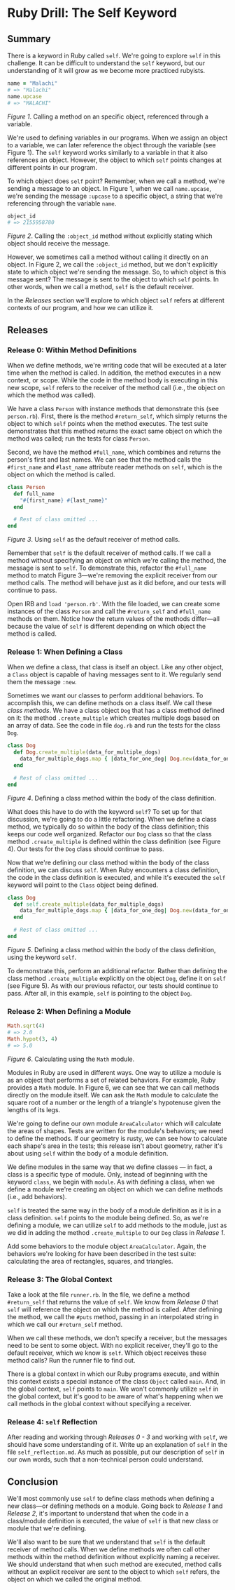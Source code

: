 # Ruby Drill: The Self Keyword

## Summary
There is a keyword in Ruby called `self`. We're going to explore `self` in this challenge. It can be difficult to understand the `self` keyword, but our understanding of it will grow as we become more practiced rubyists.

```ruby
name = "Malachi"
# => "Malachi"
name.upcase
# => "MALACHI"
```
*Figure 1*. Calling a method on an specific object, referenced through a variable.

We're used to defining variables in our programs. When we assign an object to a variable, we can later reference the object through the variable (see Figure 1). The `self` keyword works similarly to a variable in that it also references an object. However, the object to which `self` points changes at different points in our program.

To which object does `self` point? Remember, when we call a method, we're sending a message to an object. In Figure 1, when we call `name.upcase`, we're sending the message `:upcase` to a specific object, a string that we're referencing through the variable `name`.

```ruby
object_id
# => 2155958780
```
*Figure 2*. Calling the `:object_id` method without explicitly stating which object should receive the message.

However, we sometimes call a method without calling it directly on an object. In Figure 2, we call the `:object_id` method, but we don't explicitly state to which object we're sending the message. So, to which object is this message sent? The message is sent to the object to which `self` points. In other words, when we call a method, `self` is the default receiver.

In the *Releases* section we'll explore to which object `self` refers at different contexts of our program, and how we can utilize it.


## Releases
### Release 0: Within Method Definitions
When we define methods, we're writing code that will be executed at a later time when the method is called. In addition, the method executes in a new context, or scope. While the code in the method body is executing in this new scope, `self` refers to the receiver of the method call (i.e., the object on which the method was called).

We have a class `Person` with instance methods that demonstrate this (see `person.rb`).  First, there is the method `#return_self`, which simply returns the object to which `self` points when the method executes. The test suite demonstrates that this method returns the exact same object on which the method was called; run the tests for class `Person`.

Second, we have the method `#full_name`, which combines and returns the person's first and last names. We can see that the method calls the `#first_name` and `#last_name` attribute reader methods on `self`, which is the object on which the method is called.

```ruby
class Person
  def full_name
    "#{first_name} #{last_name}"
  end

  # Rest of class omitted ...
end
```
*Figure 3*. Using `self` as the default receiver of method calls.

Remember that `self` is the default receiver of method calls. If we call a method without specifying an object on which we're calling the method, the message is sent to `self`. To demonstrate this, refactor the `#full_name` method to match Figure 3—we're removing the explicit receiver from our method calls. The method will behave just as it did before, and our tests will continue to pass.

Open IRB and `load 'person.rb'`. With the file loaded, we can create some instances of the class `Person` and call the `#return_self` and `#full_name` methods on them. Notice how the return values of the methods differ—all because the value of `self` is different depending on which object the method is called.


### Release 1: When Defining a Class
When we define a class, that class is itself an object. Like any other object, a `Class` object is capable of having messages sent to it. We regularly send them the message `:new`.

Sometimes we want our classes to perform additional behaviors. To accomplish this, we can define methods on a class itself. We call these *class methods*. We have a class object `Dog` that has a class method defined on it: the method `.create_multiple` which creates multiple dogs based on an array of data. See the code in file `dog.rb` and run the tests for the class `Dog`.

```ruby
class Dog
  def Dog.create_multiple(data_for_multiple_dogs)
    data_for_multiple_dogs.map { |data_for_one_dog| Dog.new(data_for_one_dog) }
  end

  # Rest of class omitted ...
end
```
*Figure 4*. Defining a class method within the body of the class definition.

What does this have to do with the keyword `self`? To set up for that discussion, we're going to do a little refactoring. When we define a class method, we typically do so within the body of the class definition; this keeps our code well organized. Refactor our `Dog` class so that the class method `.create_multiple` is defined within the class definition (see Figure 4). Our tests for the `Dog` class should continue to pass.

Now that we're defining our class method within the body of the class definition, we can discuss `self`. When Ruby encounters a class definition, the code in the class definition is executed, and while it's executed the `self` keyword will point to the `Class` object being defined.

```ruby
class Dog
  def self.create_multiple(data_for_multiple_dogs)
    data_for_multiple_dogs.map { |data_for_one_dog| Dog.new(data_for_one_dog) }
  end

  # Rest of class omitted ...
end
```
*Figure 5*. Defining a class method within the body of the class definition, using the keyword `self`.

To demonstrate this, perform an additional refactor. Rather than defining the class method `.create_multiple` explicitly on the object `Dog`, define it on `self` (see Figure 5). As with our previous refactor, our tests should continue to pass. After all, in this example, `self` is pointing to the object `Dog`.


### Release 2:  When Defining a Module
```ruby
Math.sqrt(4)
# => 2.0
Math.hypot(3, 4)
# => 5.0
```
*Figure 6*. Calculating using the `Math` module.

Modules in Ruby are used in different ways.  One way to utilize a module is as an object that performs a set of related behaviors. For example, Ruby provides a `Math` module. In Figure 6, we can see that we can call methods directly on the module itself. We can ask the `Math` module to calculate the square root of a number or the length of a triangle's hypotenuse given the lengths of its legs.

We're going to define our own module `AreaCalculator` which will calculate the areas of shapes. Tests are written for the module's behaviors; we need to define the methods. If our geometry is rusty, we can see how to calculate each shape's area in the tests; this release isn't about geometry, rather it's about using `self` within the body of a module definition.

We define modules in the same way that we define classes — in fact, a class is a specific type of module. Only, instead of beginning with the keyword `class`, we begin with `module`. As with defining a class, when we define a module we're creating an object on which we can define methods (i.e., add behaviors).

`self` is treated the same way in the body of a module definition as it is in a class definition. `self` points to the module being defined. So, as we're defining a module, we can utilize `self` to add methods to the module, just as we did in adding the method `.create_multiple` to our `Dog` class in *Release 1*.

Add some behaviors to the module object `AreaCalculator`. Again, the behaviors we're looking for have been described in the test suite:  calculating the area of rectangles, squares, and triangles.


### Release 3: The Global Context
Take a look at the file `runner.rb`. In the file, we define a method `#return_self` that returns the value of `self`. We know from *Release 0* that `self` will reference the object on which the method is called. After defining the method, we call the `#puts` method, passing in an interpolated string in which we call our `#return_self` method.

When we call these methods, we don't specify a receiver, but the messages need to be sent to some object. With no explicit receiver, they'll go to the default receiver, which we know is `self`. Which object receives these method calls? Run the runner file to find out.

There is a global context in which our Ruby programs execute, and within this context exists a special instance of the class `Object` called `main`. And, in the global context, `self` points to `main`. We won't commonly utilize `self` in the global context, but it's good to be aware of what's happening when we call methods in the global context without specifying a receiver.


### Release 4: `self` Reflection
After reading and working through *Releases 0 - 3* and working with `self`, we should have some understanding of it.  Write up an explanation of `self` in the file `self_reflection.md`. As much as possible, put our description of `self` in our own words, such that a non-technical person could understand.


## Conclusion
We'll most commonly use `self` to define class methods when defining a new class—or defining methods on a module. Going back to *Release 1* and *Release 2*, it's important to understand that when the code in a class/module definition is executed, the value of `self` is that new class or module that we're defining.

We'll also want to be sure that we understand that `self` is the default receiver of method calls. When we define methods we often call other methods within the method definition without explicitly naming a receiver. We should understand that when such method are executed, method calls without an explicit receiver are sent to the object to which `self` refers, the object on which we called the original method.

